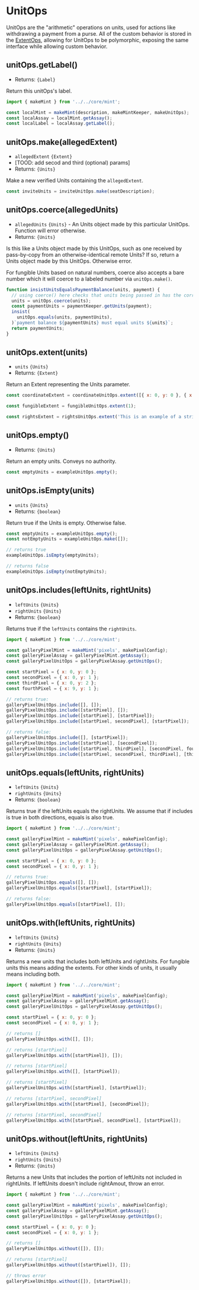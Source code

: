 # UnitOps

UnitOps are the "arithmetic" operations on units, used for actions like
withdrawing a payment from a purse. All of the custom behavior is
stored in the [ExtentOps](./extent-ops), allowing for UnitOps to be polymorphic,
exposing the same interface while allowing custom behavior.

## unitOps.getLabel()

- Returns: `{Label}`

Return this unitOps's label.

```js
import { makeMint } from '../../core/mint';

const localMint = makeMint(description, makeMintKeeper, makeUnitOps);
const localAssay = localMint.getAssay();
const localLabel = localAssay.getLabel();
```

## unitOps.make(allegedExtent)

- `allegedExtent` `{Extent}`
- [TOOD: add secod and third (optional) params]
- Returns: `{Units}`

Make a new verified Units containing the `allegedExtent`.

```js
const inviteUnits = inviteUnitOps.make(seatDescription);
```

## unitOps.coerce(allegedUnits)

- `allegedUnits` `{Units}` - An Units object made by this particular UnitOps. Function will error otherwise.
- Returns: `{Units}`

Is this like a Units object made by this UnitOps, such as one received by pass-by-copy from an otherwise-identical remote Units? If so, return a Units object made by this UnitOps. Otherwise error.

For fungible Units based on natural numbers, coerce also accepts a bare number which it will coerce to a labeled number via `unitOps.make()`.

```js
function insistUnitsEqualsPaymentBalance(units, payment) {
  // using coerce() here checks that units being passed in has the correct format
  units = unitOps.coerce(units);
  const paymentUnits = paymentKeeper.getUnits(payment);
  insist(
    unitOps.equals(units, paymentUnits),
  )`payment balance ${paymentUnits} must equal units ${units}`;
  return paymentUnits;
}
```

## unitOps.extent(units)

- `units` `{Units}`
- Returns: `{Extent}`

Return an Extent representing the Units parameter.

```js
const coordinateExtent = coordinateUnitOps.extent([{ x: 0, y: 0 }, { x: 1, y: 0 }]);

const fungibleExtent = fungibleUnitOps.extent(1);

const rightsExtent = rightsUnitOps.extent('This is an example of a string as an extent for rightsUnitOps.');
```

## unitOps.empty()

- Returns: `{Units}`

Return an empty units. Conveys no authority.

```js
const emptyUnits = exampleUnitOps.empty();
```

## unitOps.isEmpty(units)

- `units` `{Units}`
- Returns: `{boolean}`

Return true if the Units is empty. Otherwise false.

```js
const emptyUnits = exampleUnitOps.empty();
const notEmptyUnits = exampleUnitOps.make([]);

// returns true
exampleUnitOps.isEmpty(emptyUnits);

// returns false
exampleUnitOps.isEmpty(notEmptyUnits);
```

## unitOps.includes(leftUnits, rightUnits)

- `leftUnits` `{Units}`
- `rightUnits` `{Units}`
- Returns: `{boolean}`

Returns true if the `leftUnits` contains the `rightUnits`.

```js
import { makeMint } from '../../core/mint';

const galleryPixelMint = makeMint('pixels', makePixelConfig);
const galleryPixelAssay = galleryPixelMint.getAssay();
const galleryPixelUnitOps = galleryPixelAssay.getUnitOps();

const startPixel = { x: 0, y: 0 };
const secondPixel = { x: 0, y: 1 };
const thirdPixel = { x: 0, y: 2 };
const fourthPixel = { x: 9, y: 1 };

// returns true:
galleryPixelUnitOps.include([], []);
galleryPixelUnitOps.include([startPixel], []);
galleryPixelUnitOps.include([startPixel], [startPixel]);
galleryPixelUnitOps.include([startPixel, secondPixel], [startPixel]);

// returns false:
galleryPixelUnitOps.include([], [startPixel]);
galleryPixelUnitOps.include([startPixel], [secondPixel]);
galleryPixelUnitOps.include([startPixel, thirdPixel], [secondPixel, fourthPixel]);
galleryPixelUnitOps.include([startPixel, secondPixel, thirdPixel], [thirdPixel, fourthPixel]);
```

## unitOps.equals(leftUnits, rightUnits)

- `leftUnits` `{Units}`
- `rightUnits` `{Units}`
- Returns: `{boolean}`

Returns true if the leftUnits equals the rightUnits. We assume that if includes is true in both directions, equals is also true.

```js
import { makeMint } from '../../core/mint';

const galleryPixelMint = makeMint('pixels', makePixelConfig);
const galleryPixelAssay = galleryPixelMint.getAssay();
const galleryPixelUnitOps = galleryPixelAssay.getUnitOps();

const startPixel = { x: 0, y: 0 };
const secondPixel = { x: 0, y: 1 };

// returns true:
galleryPixelUnitOps.equals([], []);
galleryPixelUnitOps.equals([startPixel], [startPixel]);

// returns false:
galleryPixelUnitOps.equals([startPixel], []);
```

## unitOps.with(leftUnits, rightUnits)

- `leftUnits` `{Units}`
- `rightUnits` `{Units}`
- Returns: `{Units}`

Returns a new units that includes both leftUnits and rightUnits. For fungible units this means adding the extents. For other kinds of units, it usually means including both.

```js
import { makeMint } from '../../core/mint';

const galleryPixelMint = makeMint('pixels', makePixelConfig);
const galleryPixelAssay = galleryPixelMint.getAssay();
const galleryPixelUnitOps = galleryPixelAssay.getUnitOps();

const startPixel = { x: 0, y: 0 };
const secondPixel = { x: 0, y: 1 };

// returns []
galleryPixelUnitOps.with([], []);

// returns [startPixel]
galleryPixelUnitOps.with([startPixel]), []);

// returns [startPixel]
galleryPixelUnitOps.with([], [startPixel]);

// returns [startPixel]
galleryPixelUnitOps.with([startPixel], [startPixel]);

// returns [startPixel, secondPixel]
galleryPixelUnitOps.with([startPixel], [secondPixel]);

// returns [startPixel, secondPixel]
galleryPixelUnitOps.with([startPixel, secondPixel], [startPixel]);
```

## unitOps.without(leftUnits, rightUnits)

- `leftUnits` `{Units}`
- `rightUnits` `{Units}`
- Returns: `{Units}`

Returns a new Units that includes the portion of leftUnits not included in rightUnits. If leftUnits doesn't include rightAmout, throw an error.

```js
import { makeMint } from '../../core/mint';

const galleryPixelMint = makeMint('pixels', makePixelConfig);
const galleryPixelAssay = galleryPixelMint.getAssay();
const galleryPixelUnitOps = galleryPixelAssay.getUnitOps();

const startPixel = { x: 0, y: 0 };
const secondPixel = { x: 0, y: 1 };

// returns []
galleryPixelUnitOps.without([]), []);

// returns [startPixel]
galleryPixelUnitOps.without([startPixel]), []);

// throws error
galleryPixelUnitOps.without([]), [startPixel]);
```
